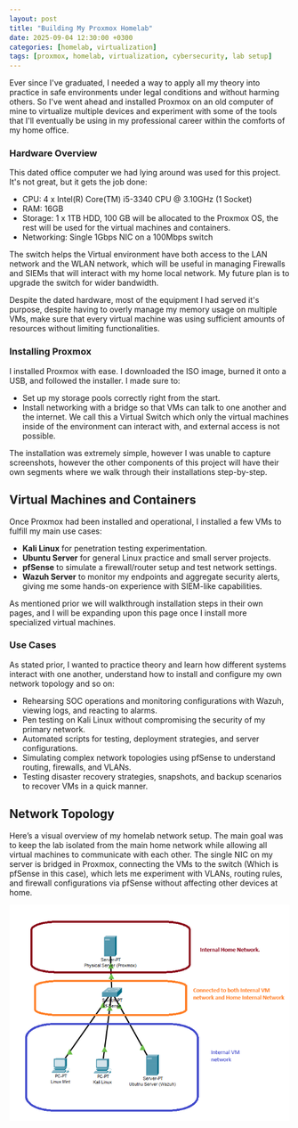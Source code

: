 ```yaml
---
layout: post
title: "Building My Proxmox Homelab"
date: 2025-09-04 12:30:00 +0300
categories: [homelab, virtualization]
tags: [proxmox, homelab, virtualization, cybersecurity, lab setup]
---
```


Ever since I've graduated, I needed a way to apply all my theory into practice in safe environments under legal conditions and without harming others. So I've went ahead and installed Proxmox on an old computer of mine to virtualize multiple devices and experiment with some of the tools that I'll eventually be using in my professional career within the comforts of my home office.

### Hardware Overview

This dated office computer we had lying around was used for this project. It's not great, but it gets the job done:
- CPU: 4 x Intel(R) Core(TM) i5-3340 CPU @ 3.10GHz (1 Socket)
- RAM: 16GB
- Storage: 1 x 1TB HDD, 100 GB will be allocated to the Proxmox OS, the rest will be used for the virtual machines and containers.
- Networking: Single 1Gbps NIC on a 100Mbps switch

The switch helps the Virtual environment have both access to the LAN network and the WLAN network, which will be useful in managing Firewalls and SIEMs that will interact with my home local network. My future plan is to upgrade the switch for wider bandwidth.

Despite the dated hardware, most of the equipment I had served it's purpose, despite having to overly manage my memory usage on multiple VMs, make sure that every virtual machine was using sufficient amounts of resources without limiting functionalities.

### Installing Proxmox
I installed Proxmox with ease. I downloaded the ISO image, burned it onto a USB, and followed the installer. I made sure to:

- Set up my storage pools correctly right from the start.
- Install networking with a bridge so that VMs can talk to one another and the internet. We call this a Virtual Switch which only the virtual machines inside of the environment can interact with, and external access is not possible.

The installation was extremely simple, however I was unable to capture screenshots, however the other components of this project will have their own segments where we walk through their installations step-by-step.

## Virtual Machines and Containers
Once Proxmox had been installed and operational, I installed a few VMs to fulfill my main use cases:

- **Kali Linux** for penetration testing experimentation.
- **Ubuntu Server** for general Linux practice and small server projects.
- **pfSense** to simulate a firewall/router setup and test network settings.
- **Wazuh Server** to monitor my endpoints and aggregate security alerts, giving me some hands-on experience with SIEM-like capabilities.

As mentioned prior we will walkthrough installation steps in their own pages, and I will be expanding upon this page once I install more specialized virtual machines.

### Use Cases

As stated prior, I wanted to practice theory and learn how different systems interact with one another, understand how to install and configure my own network topology and so on:

- Rehearsing SOC operations and monitoring configurations with Wazuh, viewing logs, and reacting to alarms.
- Pen testing on Kali Linux without compromising the security of my primary network.
- Automated scripts for testing, deployment strategies, and server configurations.
- Simulating complex network topologies using pfSense to understand routing, firewalls, and VLANs.
- Testing disaster recovery strategies, snapshots, and backup scenarios to recover VMs in a quick manner.


## Network Topology

Here’s a visual overview of my homelab network setup. The main goal was to keep the lab isolated from the main home network while allowing all virtual machines to communicate with each other. The single NIC on my server is bridged in Proxmox, connecting the VMs to the switch (Which is pfSense in this case), which lets me experiment with VLANs, routing rules, and firewall configurations via pfSense without affecting other devices at home.

![Proxmox Homelab Network Diagram](/Images/Topology.png)

